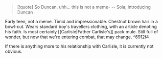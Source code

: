 > [!quote] So Duncan, uhh... this is not a meme-
> -- Soia, introducing Duncan

Early teen, not a meme. Timid and impressionable. Chestnut brown hair in a bowl-cut. Wears standard boy's travellers clothing, with an article denoting his faith. Is most certainly [[Carlisle|Father Carlisle's]] pack mule. Still full of wonder, but now that we're entering combat, that may change. ^6912f4

If there is anything more to his relationship with Carlisle, it is currently not obvious.